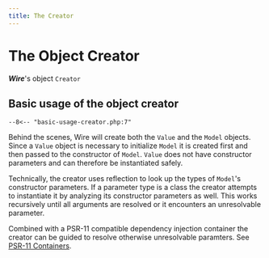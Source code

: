 ```yaml
---
title: The Creator
---
```

The Object Creator
==================

***Wire***'s object `Creator`

## Basic usage of the object creator

```
--8<-- "basic-usage-creator.php:7"
```

Behind the scenes, Wire will create both the `Value` and the `Model` objects.
Since a `Value` object is necessary to initialize `Model` it is created first and
then passed to the constructor of `Model`. `Value` does not have constructor
parameters and can therefore be instantiated safely.

Technically, the creator uses reflection to look up the types of `Model`'s
constructor parameters. If a parameter type is a class the creator attempts to
instantiate it by analyzing its constructor parameters as well. This works
recursively until all arguments are resolved or it encounters an unresolvable
parameter.

Combined with a PSR-11 compatible dependency injection container the creator
can be guided to resolve otherwise unresolvable paramters. See [PSR-11 Containers](container.md).
